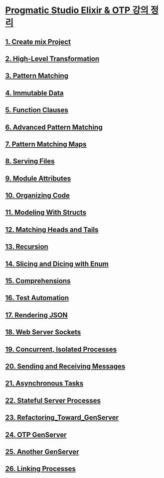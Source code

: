 # [Progmatic Studio Elixir & OTP 강의 정리](https://pragmaticstudio.com/courses/elixir)


## [1. Create mix Project](/servy/docs/1.create_mix_project.md)

## [2. High-Level Transformation](/servy/docs/2.high_level_transformation.md)

## [3. Pattern Matching](/servy/docs/3.pattern_matching.md)

## [4. Immutable Data](/servy/docs/4.immutable_data.md)

## [5. Function Clauses](/servy/docs/5.function_clause.md)

## [6. Advanced Pattern Matching](/servy/docs/6.advanced_pattern_matching.md)

## [7. Pattern Matching Maps](/servy/docs/7.pattern_matching_maps.md)

## [8. Serving Files](/servy/docs/8.serving_files.md)

## [9. Module Attributes](/servy/docs/9.module_attribute.md)

## [10. Organizing Code](/servy/docs/10.organizing_code.md)

## [11. Modeling With Structs](/servy/docs/11.modeling_with_structs.md)

## [12. Matching Heads and Tails](/servy/docs/12.matching_heads_and_tails.md)

## [13. Recursion](/servy/docs/13.recursion.md)

## [14. Slicing and Dicing with Enum](/servy/docs/14.slicing_and_dicing_with_enum.md)

## [15. Comprehensions](/servy/docs/15.comprehensions.md)

## [16. Test Automation](/servy/docs/16.test_automation.md)

## [17. Rendering JSON](/servy/docs/17.rendering_json.md)

## [18. Web Server Sockets](/servy/docs/18.web_server_sockets.md)

## [19. Concurrent, Isolated Processes](/servy/docs/19.concurrent_isolated_processes.md)

## [20. Sending and Receiving Messages](/servy/docs/20.sending_and_receiving_messages.md)

## [21. Asynchronous Tasks](/servy/docs/21.asynchronous_tasks.md)

## [22. Stateful Server Processes](/servy/docs/22.stateful_server_processes.md)

## [23. Refactoring_Toward_GenServer](/servy/docs/23.refactoring_toward_gen_server.md)

## [24. OTP GenServer](/servy/docs/24.otp_gen_server.md)

## [25. Another GenServer](/servy/docs/25.another_gen_server.md)

## [26. Linking Processes](/servy/docs/26.linking_processes.md)























